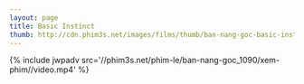 ```yaml
---
layout: page
title: Basic Instinct
thumb: http://cdn.phim3s.net/images/films/thumb/ban-nang-goc-basic-instinct.jpg
---
```

{% include jwpadv src='//phim3s.net/phim-le/ban-nang-goc_1090/xem-phim//video.mp4' %}